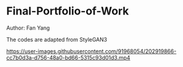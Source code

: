 # Final-Portfolio-of-Work
Author: Fan Yang


The codes are adapted from StyleGAN3



https://user-images.githubusercontent.com/91968054/202919866-cc7b0d3a-d756-48a0-bd66-5315c93d01d3.mp4


